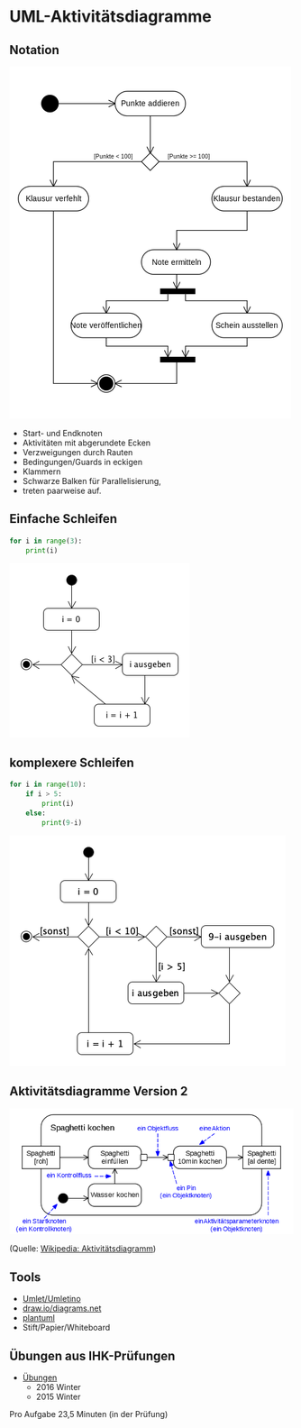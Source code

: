 # UML-Aktivitätsdiagramme

## Notation

![](akt.png)

- Start- und Endknoten
- Aktivitäten mit abgerundete Ecken
- Verzweigungen durch Rauten
- Bedingungen/Guards in eckigen
- Klammern
- Schwarze Balken für Parallelisierung,
- treten paarweise auf.

## Einfache Schleifen

```python
for i in range(3):
    print(i)
```

![](einfache_schleife.png)

## komplexere Schleifen

```python
for i in range(10):
    if i > 5:
        print(i)  
    else:
        print(9-i)
```
![](einfache_schleife2.png)


## Aktivitätsdiagramme Version 2

![](akt-v2.png)

(Quelle: [Wikipedia: Aktivitätsdiagramm](https://de.wikipedia.org/wiki/Aktivit%C3%A4tsdiagramm))

## Tools

- [Umlet/Umletino](http://www.umletino.com/umletino.html)
- [draw.io/diagrams.net](https://app.diagrams.net/)
- [plantuml](https://plantuml.com/)
- Stift/Papier/Whiteboard

## Übungen aus IHK-Prüfungen

- [Übungen](https://tbseins-my.sharepoint.com/:f:/g/personal/bakera_tbs1_de/EvgRkzwZmxRCqywrOTtyAmIBf8JFXuq3LaTmIjnjFlBDkg?e=bJ2k8F)
  - 2016 Winter
  - 2015 Winter

Pro Aufgabe 23,5 Minuten (in der Prüfung)
